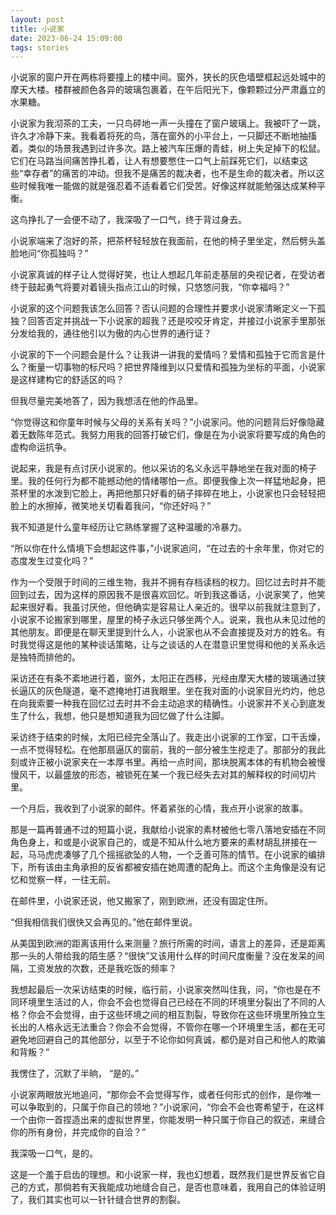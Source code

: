 ```yaml
---
layout: post
title: 小说家
date: 2023-06-24 15:09:00
tags: stories
---
```


小说家的窗户开在两栋将要撞上的楼中间。窗外，狭长的灰色墙壁框起远处城中的摩天大楼。楼群被颜色各异的玻璃包裹着，在午后阳光下，像颗颗过分严肃矗立的水果糖。

小说家为我沏茶的工夫，一只鸟砰地一声一头撞在了窗户玻璃上。我被吓了一跳，许久才冷静下来。我看着将死的鸟，落在窗外的小平台上，一只脚还不断地抽搐着。类似的场景我遇到过许多次。路上被汽车压爆的青蛙，树上失足掉下的松鼠。它们在马路当间痛苦挣扎着，让人有想要憋住一口气上前踩死它们，以结束这些“幸存者”的痛苦的冲动。但我不是痛苦的裁决者，也不是生命的裁决者。所以这些时候我唯一能做的就是强忍着不适看着它们受苦。好像这样就能勉强达成某种平衡。

这鸟挣扎了一会便不动了，我深吸了一口气，终于背过身去。

小说家端来了泡好的茶，把茶杯轻轻放在我面前，在他的椅子里坐定，然后劈头盖脸地问“你孤独吗？”

小说家真诚的样子让人觉得好笑，也让人想起几年前走基层的央视记者，在受访者终于鼓起勇气将要对着镜头指点江山的时候，只悠悠问我，“你幸福吗？”

小说家的这个问题我该怎么回答？否认问题的合理性并要求小说家清晰定义一下孤独？回答否定并挑战一下小说家的超我？还是咬咬牙肯定，并接过小说家手里那张分发给我的，通往他引以为傲的内心世界的通行证？

小说家的下一个问题会是什么？让我讲一讲我的爱情吗？爱情和孤独于它而言是什么？衡量一切事物的标尺吗？把世界降维到以只爱情和孤独为坐标的平面，小说家是这样建构它的舒适区的吗？

但我尽量完美地答了，因为我想活在他的作品里。

 “你觉得这和你童年时候与父母的关系有关吗？”小说家问。他的问题背后好像隐藏着无数陈年范式。我努力用我的回答打破它们，像是在为小说家将要写成的角色的虚构命运抗争。
 
说起来，我是有点讨厌小说家的。他以采访的名义永远平静地坐在我对面的椅子里。我的任何行为都不能撼动他的情绪哪怕一点。即便我像上次一样猛地起身，把茶杯里的水泼到它脸上，再把他那只好看的硝子摔碎在地上，小说家也只会轻轻把脸上的水擦掉，微笑地关切看着我问，“你还好吗？”

我不知道是什么童年经历让它熟练掌握了这种温暖的冷暴力。

 “所以你在什么情境下会想起这件事，”小说家追问，“在过去的十余年里，你对它的态度发生过变化吗？”
 
作为一个受限于时间的三维生物，我并不拥有存档读档的权力。回忆过去时并不能回到过去，因为这样的原因我不是很喜欢回忆。听到我这番话，小说家笑了，他笑起来很好看。我虽讨厌他，但他确实是容易让人亲近的。很早以前我就注意到了，小说家不论搬家到哪里，屋里的椅子永远只够坐两个人。说来，我也从未见过他的其他朋友。即便是在聊天里提到什么人，小说家也从不会直接提及对方的姓名。有时我觉得这是他的某种谈话策略，让与之谈话的人在潜意识里觉得和他的关系永远是独特而排他的。

采访还在有条不紊地进行着，窗外，太阳正在西移，光经由摩天大楼的玻璃通过狭长逼仄的灰色隧道，毫不遮掩地打进我眼里。坐在我对面的小说家目光灼灼，他总在向我索要一种我在回忆过去时并不会主动追求的精确性。小说家并不关心到底发生了什么，我想，他只是想知道我为回忆做了什么注脚。

采访终于结束的时候，太阳已经完全落山了。我走出小说家的工作室，口干舌燥，一点不觉得轻松。在他那扇逼仄的窗前，我的一部分被生生挖走了。那部分的我此刻或许正被小说家夹在一本厚书里。再给一点时间，那块脱离本体的有机物会被慢慢风干，以最盛放的形态，被锁死在某一个我已经失去对其的解释权的时间切片里。

一个月后，我收到了小说家的邮件。怀着紧张的心情，我点开小说家的故事。

那是一篇再普通不过的短篇小说，我献给小说家的素材被他七零八落地安插在不同角色身上，和或是小说家自己的，或是不知从什么地方要来的素材胡乱拼接在一起，马马虎虎凑够了几个摇摇欲坠的人物，一个乏善可陈的情节。在小说家的编排下，所有该由主角承担的反省都被安插在她周遭的配角上。而这个主角像是没有记忆和觉察一样，一往无前。

在邮件里，小说家还说，他又搬家了，刚到欧洲，还没有固定住所。

“但我相信我们很快又会再见的。”他在邮件里说。

从美国到欧洲的距离该用什么来测量？旅行所需的时间，语言上的差异，还是距离那一头的人带给我的陌生感？“很快”又该用什么样的时间尺度衡量？没在发呆的间隔，工资发放的次数，还是我吃饭的频率？

我想起最后一次采访结束的时候，临行前，小说家突然叫住我，问，“你也是在不同环境里生活过的人，你会不会也觉得自己已经在不同的环境里分裂出了不同的人格？你会不会觉得，由于这些环境之间的相互割裂，导致你在这些环境里所独立生长出的人格永远无法重合？你会不会觉得，不管你在哪一个环境里生活，都在无可避免地回避自己的其他部分，以至于不论你如何真诚，都仍是对自己和他人的欺骗和背叛？”

我愣住了，沉默了半晌， “是的。”

小说家两眼放光地追问，“那你会不会觉得写作，或者任何形式的创作，是你唯一可以争取到的，只属于你自己的领地？”小说家问，“你会不会也寄希望于，在这样一个由你一首捏造出来的虚拟世界里，你能发明一种只属于你自己的叙述，来缝合你的所有身份，并完成你的自洽？”

我深吸一口气，是的。

这是一个羞于启齿的理想。和小说家一样，我也幻想着，既然我们是世界反省它自己的方式，那倘若有天我能成功地缝合自己，是否也意味着，我用自己的体验证明了，我们其实也可以一针针缝合世界的割裂。

